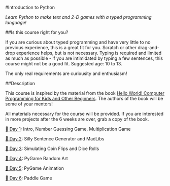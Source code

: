 #Introduction to Python

*Learn Python to make text and 2-D games with a typed programming language!*

##Is this course right for you?

If you are curious about typed programming and have very little to no previous experience, this is a great fit for you. Scratch or other drag-and-drop experience helps, but is not necessary. Typing is required and limited as much as possible - if you are intimidated by typing a few sentences, this course might not be a good fit. Suggested age: 10 to 13.

The only real requirements are curiousity and enthusiasm!

##Description

This course is inspired by the material from the book [Hello World! Computer Programming for Kids and Other Beginners](http://www.amazon.com/Hello-World-Computer-Programming-Beginners/dp/1933988495). The authors of the book will be some of your mentors!

All materials necessary for the course will be provided. If you are interested in more projects after the 6 weeks are over, grab a copy of the book.

[:rocket: Day 1][0]: Intro, Number Guessing Game, Multiplication Game

[:rocket: Day 2][1]: Silly Sentence Generator and MadLibs

[:rocket: Day 3][2]: Simulating Coin Flips and Dice Rolls

[:rocket: Day 4][3]: PyGame Random Art

[:rocket: Day 5][4]: PyGame Animation

[:rocket: Day 6][5]: Paddle Game

[0]: Day-1/
[1]: Day-2/
[2]: Day-3/
[3]: Day-4/
[4]: Day-5/
[5]: Day-6/
